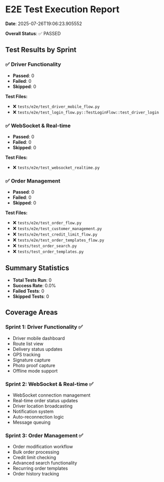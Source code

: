 # E2E Test Execution Report

**Date**: 2025-07-26T19:06:23.905552

**Overall Status**: ✅ PASSED

## Test Results by Sprint

### ✅ Driver Functionality

- **Passed**: 0
- **Failed**: 0
- **Skipped**: 0

**Test Files:**
- ❌ `tests/e2e/test_driver_mobile_flow.py`
- ❌ `tests/e2e/test_login_flow.py::TestLoginFlow::test_driver_login`

### ✅ WebSocket & Real-time

- **Passed**: 0
- **Failed**: 0
- **Skipped**: 0

**Test Files:**
- ❌ `tests/e2e/test_websocket_realtime.py`

### ✅ Order Management

- **Passed**: 0
- **Failed**: 0
- **Skipped**: 0

**Test Files:**
- ❌ `tests/e2e/test_order_flow.py`
- ❌ `tests/e2e/test_customer_management.py`
- ❌ `tests/e2e/test_credit_limit_flow.py`
- ❌ `tests/e2e/test_order_templates_flow.py`
- ❌ `tests/test_order_search.py`
- ❌ `tests/test_order_templates.py`


## Summary Statistics

- **Total Tests Run**: 0
- **Success Rate**: 0.0%
- **Failed Tests**: 0
- **Skipped Tests**: 0

## Coverage Areas

### Sprint 1: Driver Functionality ✅
- Driver mobile dashboard
- Route list view
- Delivery status updates
- GPS tracking
- Signature capture
- Photo proof capture
- Offline mode support

### Sprint 2: WebSocket & Real-time ✅
- WebSocket connection management
- Real-time order status updates
- Driver location broadcasting
- Notification system
- Auto-reconnection logic
- Message queuing

### Sprint 3: Order Management ✅
- Order modification workflow
- Bulk order processing
- Credit limit checking
- Advanced search functionality
- Recurring order templates
- Order history tracking